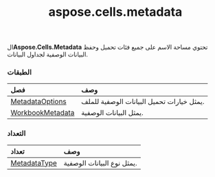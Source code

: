﻿---
title: aspose.cells.metadata
second_title: Aspose.Cells for Python via .NET API المراجع
description:
type: docs
weight: 10
url: /ar/python-net/aspose.cells.metadata/
is_root: false
---
 ال**Aspose.Cells.Metadata** تحتوي مساحة الاسم على جميع فئات تحميل وحفظ البيانات الوصفية لجداول البيانات.

###  الطبقات
| فصل| وصف|
| :- | :- |
| [MetadataOptions](/cells/ar/python-net/aspose.cells.metadata/metadataoptions) | يمثل خيارات تحميل البيانات الوصفية للملف.|
| [WorkbookMetadata](/cells/ar/python-net/aspose.cells.metadata/workbookmetadata) | يمثل البيانات الوصفية.|


###  التعداد
|تعداد| وصف|
| :- | :- |
| [MetadataType](/cells/ar/python-net/aspose.cells.metadata/metadatatype) | يمثل نوع البيانات الوصفية.|


